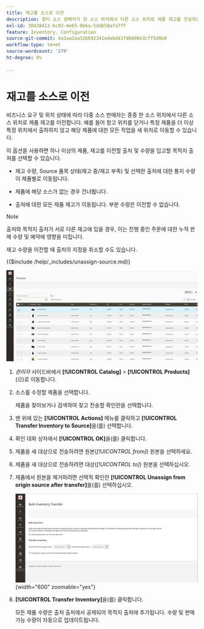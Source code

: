 ```yaml
---
title: 재고를 소스로 이전
description: 멀티 소스 판매자가 한 소스 위치에서 다른 소스 위치로 제품 재고를 전송하는 방법에 대해 알아봅니다.
exl-id: 30438412-bc93-4e65-8b6a-5ddb50afa7ff
feature: Inventory, Configuration
source-git-commit: 4a3aa2aa32b692341edabd41fdb608e3cff5d8e0
workflow-type: tm+mt
source-wordcount: '279'
ht-degree: 0%

---
```


# 재고를 소스로 이전

비즈니스 요구 및 위치 상태에 따라 다중 소스 판매자는 종종 한 소스 위치에서 다른 소스 위치로 제품 재고를 이전합니다. 예를 들어 창고 위치를 닫거나 특정 제품을 더 이상 특정 위치에서 출하하지 않고 해당 제품에 대한 모든 작업을 새 위치로 이동할 수 있습니다.

이 옵션을 사용하면 하나 이상의 제품, 재고를 이전할 출처 및 수량을 입고할 목적지 출처를 선택할 수 있습니다.

- 재고 수량, Source 품목 상태(재고 중/재고 부족) 및 선택한 출처에 대한 통지 수량이 제품별로 이동됩니다.

- 제품에 해당 소스가 없는 경우 건너뜁니다.

- 출처에 대한 모든 제품 재고가 이동됩니다. 부분 수량은 이전할 수 없습니다.

>[!NOTE]
>
>출처와 목적지 출처가 서로 다른 재고에 있을 경우, 이는 진행 중인 주문에 대한 누적 판매 수량 및 예약에 영향을 미칩니다.

재고 수량을 이전할 때 출처의 지정을 취소할 수도 있습니다.

{{$include /help/_includes/unassign-source.md}}

![다른 원본으로 인벤토리 전송](assets/inventory-bulk-transfer-source.gif)

1. _관리자_ 사이드바에서 **[!UICONTROL Catalog]** > **[!UICONTROL Products]**(으)로 이동합니다.

1. 소스를 수정할 제품을 선택합니다.

   제품을 찾아보거나 검색하여 찾고 전송할 확인란을 선택합니다.

1. 맨 위에 있는 **[!UICONTROL Actions]** 메뉴를 클릭하고 **[!UICONTROL Transfer Inventory to Source]**&#x200B;을(를) 선택합니다.

1. 확인 대화 상자에서 **[!UICONTROL OK]**&#x200B;을(를) 클릭합니다.

1. 제품을 새 대상으로 전송하려면 원본(_[!UICONTROL from]_) 원본을 선택하세요.

1. 제품을 새 대상으로 전송하려면 대상(_[!UICONTROL to]_) 원본을 선택하십시오.

1. 제품에서 원본을 제거하려면 선택적 확인란 **[!UICONTROL Unassign from origin source after transfer]**&#x200B;을(를) 선택하십시오.

   ![전송할 원본 및 대상 선택](assets/inventory-bulk-transfer-summary.png){width="600" zoomable="yes"}

1. **[!UICONTROL Transfer Inventory]**&#x200B;을(를) 클릭합니다.

   모든 제품 수량은 출처 출처에서 공제되어 목적지 출처에 추가됩니다. 수량 및 판매 가능 수량이 자동으로 업데이트됩니다.

<!-- Last updated from includes: 2022-08-30 15:36:09 -->
